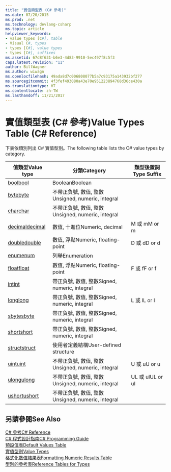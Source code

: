 ```yaml
---
title: "實值類型表 (C# 參考)"
ms.date: 07/20/2015
ms.prod: .net
ms.technology: devlang-csharp
ms.topic: article
helpviewer_keywords:
- value types [C#], table
- Visual C#, types
- types [C#], value types
- types [C#], suffixes
ms.assetid: 67d8f631-b6e3-4d83-9910-5ec497f8c5f3
caps.latest.revision: "11"
author: BillWagner
ms.author: wiwagn
ms.openlocfilehash: 49ada8d7c006808077b5a7c93175a143932bf277
ms.sourcegitcommit: 4f3fef493080a43e70e951223894768d36ce430a
ms.translationtype: HT
ms.contentlocale: zh-TW
ms.lasthandoff: 11/21/2017
---
```

# <a name="value-types-table-c-reference"></a><span data-ttu-id="35aba-102">實值類型表 (C# 參考)</span><span class="sxs-lookup"><span data-stu-id="35aba-102">Value Types Table (C# Reference)</span></span>
<span data-ttu-id="35aba-103">下表依類別列出 C# 實值型別。</span><span class="sxs-lookup"><span data-stu-id="35aba-103">The following table lists the C# value types by category.</span></span>  
  
|<span data-ttu-id="35aba-104">值類型</span><span class="sxs-lookup"><span data-stu-id="35aba-104">Value type</span></span>|<span data-ttu-id="35aba-105">分類</span><span class="sxs-lookup"><span data-stu-id="35aba-105">Category</span></span>|<span data-ttu-id="35aba-106">類型後置詞</span><span class="sxs-lookup"><span data-stu-id="35aba-106">Type Suffix</span></span>|  
|----------------|--------------|-----------------|  
|[<span data-ttu-id="35aba-107">bool</span><span class="sxs-lookup"><span data-stu-id="35aba-107">bool</span></span>](../../../csharp/language-reference/keywords/bool.md)|<span data-ttu-id="35aba-108">Boolean</span><span class="sxs-lookup"><span data-stu-id="35aba-108">Boolean</span></span>||  
|[<span data-ttu-id="35aba-109">byte</span><span class="sxs-lookup"><span data-stu-id="35aba-109">byte</span></span>](../../../csharp/language-reference/keywords/byte.md)|<span data-ttu-id="35aba-110">不帶正負號, 數值, 整數</span><span class="sxs-lookup"><span data-stu-id="35aba-110">Unsigned, numeric, integral</span></span>||  
|[<span data-ttu-id="35aba-111">char</span><span class="sxs-lookup"><span data-stu-id="35aba-111">char</span></span>](../../../csharp/language-reference/keywords/char.md)|<span data-ttu-id="35aba-112">不帶正負號, 數值, 整數</span><span class="sxs-lookup"><span data-stu-id="35aba-112">Unsigned, numeric, integral</span></span>||  
|[<span data-ttu-id="35aba-113">decimal</span><span class="sxs-lookup"><span data-stu-id="35aba-113">decimal</span></span>](../../../csharp/language-reference/keywords/decimal.md)|<span data-ttu-id="35aba-114">數值, 十進位</span><span class="sxs-lookup"><span data-stu-id="35aba-114">Numeric, decimal</span></span>|<span data-ttu-id="35aba-115">M 或 m</span><span class="sxs-lookup"><span data-stu-id="35aba-115">M or m</span></span>|  
|[<span data-ttu-id="35aba-116">double</span><span class="sxs-lookup"><span data-stu-id="35aba-116">double</span></span>](../../../csharp/language-reference/keywords/double.md)|<span data-ttu-id="35aba-117">數值, 浮點</span><span class="sxs-lookup"><span data-stu-id="35aba-117">Numeric, floating-point</span></span>|<span data-ttu-id="35aba-118">D 或 d</span><span class="sxs-lookup"><span data-stu-id="35aba-118">D or d</span></span>|  
|[<span data-ttu-id="35aba-119">enum</span><span class="sxs-lookup"><span data-stu-id="35aba-119">enum</span></span>](../../../csharp/language-reference/keywords/enum.md)|<span data-ttu-id="35aba-120">列舉</span><span class="sxs-lookup"><span data-stu-id="35aba-120">Enumeration</span></span>||  
|[<span data-ttu-id="35aba-121">float</span><span class="sxs-lookup"><span data-stu-id="35aba-121">float</span></span>](../../../csharp/language-reference/keywords/float.md)|<span data-ttu-id="35aba-122">數值, 浮點</span><span class="sxs-lookup"><span data-stu-id="35aba-122">Numeric, floating-point</span></span>|<span data-ttu-id="35aba-123">F 或 f</span><span class="sxs-lookup"><span data-stu-id="35aba-123">F or f</span></span>|  
|[<span data-ttu-id="35aba-124">int</span><span class="sxs-lookup"><span data-stu-id="35aba-124">int</span></span>](../../../csharp/language-reference/keywords/int.md)|<span data-ttu-id="35aba-125">帶正負號, 數值, 整數</span><span class="sxs-lookup"><span data-stu-id="35aba-125">Signed, numeric, integral</span></span>||  
|[<span data-ttu-id="35aba-126">long</span><span class="sxs-lookup"><span data-stu-id="35aba-126">long</span></span>](../../../csharp/language-reference/keywords/long.md)|<span data-ttu-id="35aba-127">帶正負號, 數值, 整數</span><span class="sxs-lookup"><span data-stu-id="35aba-127">Signed, numeric, integral</span></span>|<span data-ttu-id="35aba-128">L 或 l</span><span class="sxs-lookup"><span data-stu-id="35aba-128">L or l</span></span>|  
|[<span data-ttu-id="35aba-129">sbyte</span><span class="sxs-lookup"><span data-stu-id="35aba-129">sbyte</span></span>](../../../csharp/language-reference/keywords/sbyte.md)|<span data-ttu-id="35aba-130">帶正負號, 數值, 整數</span><span class="sxs-lookup"><span data-stu-id="35aba-130">Signed, numeric, integral</span></span>||  
|[<span data-ttu-id="35aba-131">short</span><span class="sxs-lookup"><span data-stu-id="35aba-131">short</span></span>](../../../csharp/language-reference/keywords/short.md)|<span data-ttu-id="35aba-132">帶正負號, 數值, 整數</span><span class="sxs-lookup"><span data-stu-id="35aba-132">Signed, numeric, integral</span></span>||  
|[<span data-ttu-id="35aba-133">struct</span><span class="sxs-lookup"><span data-stu-id="35aba-133">struct</span></span>](../../../csharp/language-reference/keywords/struct.md)|<span data-ttu-id="35aba-134">使用者定義結構</span><span class="sxs-lookup"><span data-stu-id="35aba-134">User-defined structure</span></span>||  
|[<span data-ttu-id="35aba-135">uint</span><span class="sxs-lookup"><span data-stu-id="35aba-135">uint</span></span>](../../../csharp/language-reference/keywords/uint.md)|<span data-ttu-id="35aba-136">不帶正負號, 數值, 整數</span><span class="sxs-lookup"><span data-stu-id="35aba-136">Unsigned, numeric, integral</span></span>|<span data-ttu-id="35aba-137">U 或 u</span><span class="sxs-lookup"><span data-stu-id="35aba-137">U or u</span></span>|  
|[<span data-ttu-id="35aba-138">ulong</span><span class="sxs-lookup"><span data-stu-id="35aba-138">ulong</span></span>](../../../csharp/language-reference/keywords/ulong.md)|<span data-ttu-id="35aba-139">不帶正負號, 數值, 整數</span><span class="sxs-lookup"><span data-stu-id="35aba-139">Unsigned, numeric, integral</span></span>|<span data-ttu-id="35aba-140">UL 或 ul</span><span class="sxs-lookup"><span data-stu-id="35aba-140">UL or ul</span></span>|  
|[<span data-ttu-id="35aba-141">ushort</span><span class="sxs-lookup"><span data-stu-id="35aba-141">ushort</span></span>](../../../csharp/language-reference/keywords/ushort.md)|<span data-ttu-id="35aba-142">不帶正負號, 數值, 整數</span><span class="sxs-lookup"><span data-stu-id="35aba-142">Unsigned, numeric, integral</span></span>||  
  
## <a name="see-also"></a><span data-ttu-id="35aba-143">另請參閱</span><span class="sxs-lookup"><span data-stu-id="35aba-143">See Also</span></span>  
 [<span data-ttu-id="35aba-144">C# 參考</span><span class="sxs-lookup"><span data-stu-id="35aba-144">C# Reference</span></span>](../../../csharp/language-reference/index.md)  
 [<span data-ttu-id="35aba-145">C# 程式設計指南</span><span class="sxs-lookup"><span data-stu-id="35aba-145">C# Programming Guide</span></span>](../../../csharp/programming-guide/index.md)  
 [<span data-ttu-id="35aba-146">預設值表</span><span class="sxs-lookup"><span data-stu-id="35aba-146">Default Values Table</span></span>](../../../csharp/language-reference/keywords/default-values-table.md)  
 [<span data-ttu-id="35aba-147">實值型別</span><span class="sxs-lookup"><span data-stu-id="35aba-147">Value Types</span></span>](../../../csharp/language-reference/keywords/value-types.md)  
 [<span data-ttu-id="35aba-148">格式化數值結果表</span><span class="sxs-lookup"><span data-stu-id="35aba-148">Formatting Numeric Results Table</span></span>](../../../csharp/language-reference/keywords/formatting-numeric-results-table.md)  
 [<span data-ttu-id="35aba-149">型別的參考表</span><span class="sxs-lookup"><span data-stu-id="35aba-149">Reference Tables for Types</span></span>](../../../csharp/language-reference/keywords/reference-tables-for-types.md)
